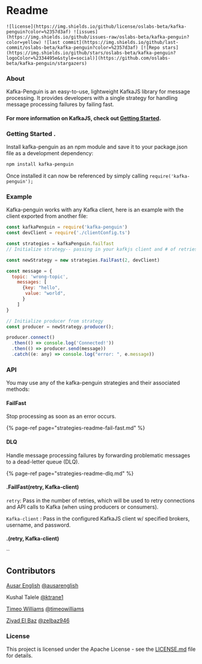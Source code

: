 # Readme

    ![license](https://img.shields.io/github/license/oslabs-beta/kafka-penguin?color=%2357d3af) ![issues](https://img.shields.io/github/issues-raw/oslabs-beta/kafka-penguin?color=yellow) ![last commit](https://img.shields.io/github/last-commit/oslabs-beta/kafka-penguin?color=%2357d3af) [![Repo stars](https://img.shields.io/github/stars/oslabs-beta/kafka-penguin?logoColor=%2334495e&style=social)](https://github.com/oslabs-beta/kafka-penguin/stargazers)

### About

Kafka-Penguin is an easy-to-use, lightweight KafkaJS library for message processing. It provides developers with a single strategy for handling message processing failures by failing fast.

#### For more information on KafkaJS, check out [Getting Started](https://kafka.js.org/docs/getting-started).

### Getting Started . 

Install kafka-penguin as an npm module and save it to your package.json file as a development dependency:

```bash
npm install kafka-penguin
```

Once installed it can now be referenced by simply calling `require('kafka-penguin');`

### Example

Kafka-penguin works with any Kafka client, here is an example with the client exported from another file:

```javascript
const kafkaPenguin = require('kafka-penguin')
const devClient = require('./clientConfig.ts')

const strategies = kafkaPenguin.failfast
// Initialize strategy-- passing in your kafkjs client and # of retries

const newStrategy = new strategies.FailFast(2, devClient) 

const message = {
  topic: 'wrong-topic',
    messages: [
      {key: "hello",
       value: "world",
      }
    ]
}

// Initialize producer from strategy
const producer = newStrategy.producer();

producer.connect()
  .then(() => console.log('Connected!'))
  .then(() => producer.send(message))
  .catch((e: any) => console.log("error: ", e.message))
```

### API

You may use any of the kafka-penguin strategies and their associated methods:

#### FailFast

 Stop processing as soon as an error occurs. 

{% page-ref page="strategies-readme-fail-fast.md" %}

#### DLQ

Handle message processing failures by forwarding problematic messages to a dead-letter queue \(DLQ\).

{% page-ref page="strategies-readme-dlq.md" %}



#### .FailFast\(retry, Kafka-client\)

`retry`: Pass in the number of retries, which will be used to retry connections and API calls to Kafka \(when using producers or consumers\).

`Kafka-client` : Pass in the configured KafkaJS client w/ specified brokers, username, and password.

#### .\(retry, Kafka-client\)

\`\`

## **Contributors**

[Ausar English](https://www.linkedin.com/in/ausarenglish) [@ausarenglish](https://github.com/ausarenglish)

Kushal Talele [@ktrane1](https://github.com/ktrane1)

[Timeo Williams](https://www.linkedin.com/in/timeowilliams/) [@timeowilliams](https://github.com/timeowilliams)

[Ziyad El Baz](https://www.linkedin.com/in/ziyadelbaz) [@zelbaz946](https://github.com/zelbaz946)

### License

This project is licensed under the Apache License - see the [LICENSE.md](https://github.com/oslabs-beta/kafka-penguin/blob/main/LICENSE) file for details.


